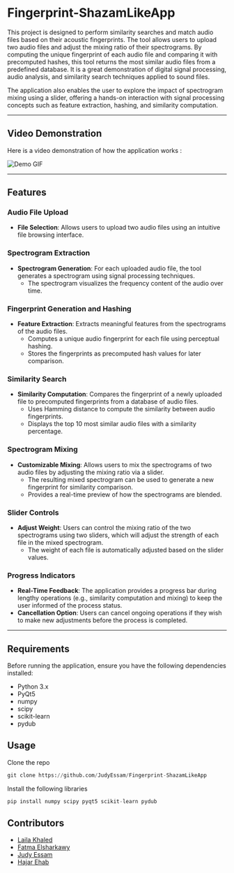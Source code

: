 # Fingerprint-ShazamLikeApp

This project is designed to perform similarity searches and match audio files based on their acoustic fingerprints. The tool allows users to upload two audio files and adjust the mixing ratio of their spectrograms. By computing the unique fingerprint of each audio file and comparing it with precomputed hashes, this tool returns the most similar audio files from a predefined database. It is a great demonstration of digital signal processing, audio analysis, and similarity search techniques applied to sound files.

The application also enables the user to explore the impact of spectrogram mixing using a slider, offering a hands-on interaction with signal processing concepts such as feature extraction, hashing, and similarity computation.

---
## Video Demonstration

Here is a video demonstration of how the application works :

![Demo GIF](https://github.com/your-username/your-repository/raw/main/assets/demo.gif)

---

## Features

### **Audio File Upload**
- **File Selection**: Allows users to upload two audio files using an intuitive file browsing interface.

### **Spectrogram Extraction**
- **Spectrogram Generation**: For each uploaded audio file, the tool generates a spectrogram using signal processing techniques.
  - The spectrogram visualizes the frequency content of the audio over time.

### **Fingerprint Generation and Hashing**
- **Feature Extraction**: Extracts meaningful features from the spectrograms of the audio files.
  - Computes a unique audio fingerprint for each file using perceptual hashing.
  - Stores the fingerprints as precomputed hash values for later comparison.

### **Similarity Search**
- **Similarity Computation**: Compares the fingerprint of a newly uploaded file to precomputed fingerprints from a database of audio files.
  - Uses Hamming distance to compute the similarity between audio fingerprints.
  - Displays the top 10 most similar audio files with a similarity percentage.

### **Spectrogram Mixing**
- **Customizable Mixing**: Allows users to mix the spectrograms of two audio files by adjusting the mixing ratio via a slider.
  - The resulting mixed spectrogram can be used to generate a new fingerprint for similarity comparison.
  - Provides a real-time preview of how the spectrograms are blended.

### **Slider Controls**
- **Adjust Weight**: Users can control the mixing ratio of the two spectrograms using two sliders, which will adjust the strength of each file in the mixed spectrogram.
  - The weight of each file is automatically adjusted based on the slider values.

### **Progress Indicators**
- **Real-Time Feedback**: The application provides a progress bar during lengthy operations (e.g., similarity computation and mixing) to keep the user informed of the process status.
- **Cancellation Option**: Users can cancel ongoing operations if they wish to make new adjustments before the process is completed.

---

## Requirements

Before running the application, ensure you have the following dependencies installed:

- Python 3.x
- PyQt5
- numpy
- scipy
- scikit-learn
- pydub

## Usage
Clone the repo
```python
git clone https://github.com/JudyEssam/Fingerprint-ShazamLikeApp
```
Install the following libraries
```python
pip install numpy scipy pyqt5 scikit-learn pydub
```

## Contributors

- [Laila Khaled](https://github.com/LailaKhaled352)
- [Fatma Elsharkawy](https://github.com/FatmaElsharkawy)
- [Judy Essam](https://github.com/JudyEssam)
- [Hajar Ehab](https://github.com/HajarEhab)
